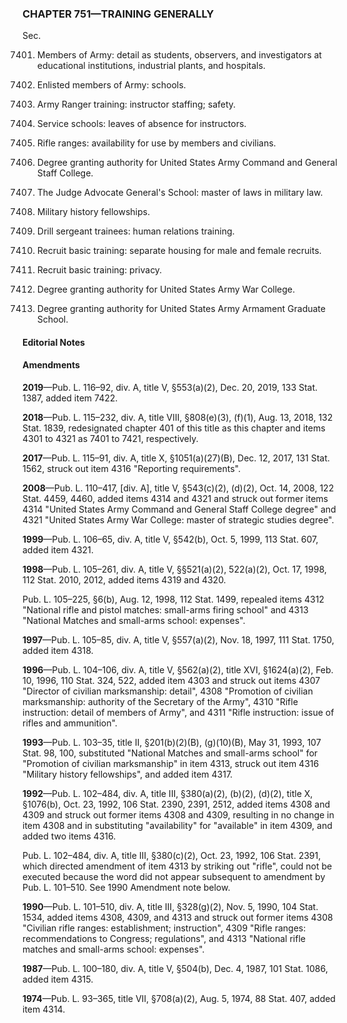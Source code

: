 ### **CHAPTER 751—TRAINING GENERALLY** ###

Sec.

7401. Members of Army: detail as students, observers, and investigators at educational institutions, industrial plants, and hospitals.

7402. Enlisted members of Army: schools.

7403. Army Ranger training: instructor staffing; safety.

7406. Service schools: leaves of absence for instructors.

7409. Rifle ranges: availability for use by members and civilians.

7414. Degree granting authority for United States Army Command and General Staff College.

7415. The Judge Advocate General's School: master of laws in military law.

7417. Military history fellowships.

7418. Drill sergeant trainees: human relations training.

7419. Recruit basic training: separate housing for male and female recruits.

7420. Recruit basic training: privacy.

7421. Degree granting authority for United States Army War College.

7422. Degree granting authority for United States Army Armament Graduate School.

#### **Editorial Notes** ####

#### Amendments ####

**2019**—Pub. L. 116–92, div. A, title V, §553(a)(2), Dec. 20, 2019, 133 Stat. 1387, added item 7422.

**2018**—Pub. L. 115–232, div. A, title VIII, §808(e)(3), (f)(1), Aug. 13, 2018, 132 Stat. 1839, redesignated chapter 401 of this title as this chapter and items 4301 to 4321 as 7401 to 7421, respectively.

**2017**—Pub. L. 115–91, div. A, title X, §1051(a)(27)(B), Dec. 12, 2017, 131 Stat. 1562, struck out item 4316 "Reporting requirements".

**2008**—Pub. L. 110–417, [div. A], title V, §543(c)(2), (d)(2), Oct. 14, 2008, 122 Stat. 4459, 4460, added items 4314 and 4321 and struck out former items 4314 "United States Army Command and General Staff College degree" and 4321 "United States Army War College: master of strategic studies degree".

**1999**—Pub. L. 106–65, div. A, title V, §542(b), Oct. 5, 1999, 113 Stat. 607, added item 4321.

**1998**—Pub. L. 105–261, div. A, title V, §§521(a)(2), 522(a)(2), Oct. 17, 1998, 112 Stat. 2010, 2012, added items 4319 and 4320.

Pub. L. 105–225, §6(b), Aug. 12, 1998, 112 Stat. 1499, repealed items 4312 "National rifle and pistol matches: small-arms firing school" and 4313 "National Matches and small-arms school: expenses".

**1997**—Pub. L. 105–85, div. A, title V, §557(a)(2), Nov. 18, 1997, 111 Stat. 1750, added item 4318.

**1996**—Pub. L. 104–106, div. A, title V, §562(a)(2), title XVI, §1624(a)(2), Feb. 10, 1996, 110 Stat. 324, 522, added item 4303 and struck out items 4307 "Director of civilian marksmanship: detail", 4308 "Promotion of civilian marksmanship: authority of the Secretary of the Army", 4310 "Rifle instruction: detail of members of Army", and 4311 "Rifle instruction: issue of rifles and ammunition".

**1993**—Pub. L. 103–35, title II, §201(b)(2)(B), (g)(10)(B), May 31, 1993, 107 Stat. 98, 100, substituted "National Matches and small-arms school" for "Promotion of civilian marksmanship" in item 4313, struck out item 4316 "Military history fellowships", and added item 4317.

**1992**—Pub. L. 102–484, div. A, title III, §380(a)(2), (b)(2), (d)(2), title X, §1076(b), Oct. 23, 1992, 106 Stat. 2390, 2391, 2512, added items 4308 and 4309 and struck out former items 4308 and 4309, resulting in no change in item 4308 and in substituting "availability" for "available" in item 4309, and added two items 4316.

Pub. L. 102–484, div. A, title III, §380(c)(2), Oct. 23, 1992, 106 Stat. 2391, which directed amendment of item 4313 by striking out "rifle", could not be executed because the word did not appear subsequent to amendment by Pub. L. 101–510. See 1990 Amendment note below.

**1990**—Pub. L. 101–510, div. A, title III, §328(g)(2), Nov. 5, 1990, 104 Stat. 1534, added items 4308, 4309, and 4313 and struck out former items 4308 "Civilian rifle ranges: establishment; instruction", 4309 "Rifle ranges: recommendations to Congress; regulations", and 4313 "National rifle matches and small-arms school: expenses".

**1987**—Pub. L. 100–180, div. A, title V, §504(b), Dec. 4, 1987, 101 Stat. 1086, added item 4315.

**1974**—Pub. L. 93–365, title VII, §708(a)(2), Aug. 5, 1974, 88 Stat. 407, added item 4314.